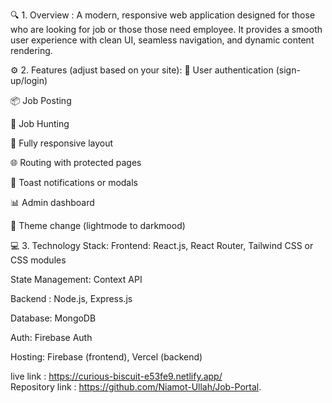 🔍 1. Overview :
A modern, responsive web application designed for those who are looking for job or those those need employee. It provides a smooth user experience with clean UI, seamless navigation, and dynamic content rendering.

⚙️ 2. Features (adjust based on your site):
🔐 User authentication (sign-up/login)

📦 Job Posting 

🛒 Job Hunting

📱 Fully responsive layout

🌐 Routing with protected pages

💬 Toast notifications or modals

📊 Admin dashboard

📱 Theme change (lightmode to darkmood)

💻 3. Technology Stack:
Frontend: React.js, React Router, Tailwind CSS or CSS modules

State Management: Context API

Backend : Node.js, Express.js

Database: MongoDB

Auth: Firebase Auth

Hosting: Firebase (frontend), Vercel (backend)

live link : https://curious-biscuit-e53fe9.netlify.app/ <br>
Repository link : https://github.com/Niamot-Ullah/Job-Portal. <br>
